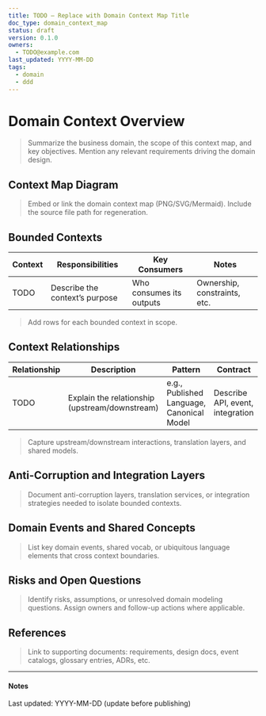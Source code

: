 ```yaml
---
title: TODO — Replace with Domain Context Map Title
doc_type: domain_context_map
status: draft
version: 0.1.0
owners:
  - TODO@example.com
last_updated: YYYY-MM-DD
tags:
  - domain
  - ddd
---
```


# Domain Context Overview

> Summarize the business domain, the scope of this context map, and key
> objectives. Mention any relevant requirements driving the domain design.

## Context Map Diagram

> Embed or link the domain context map (PNG/SVG/Mermaid). Include the source
> file path for regeneration.

## Bounded Contexts

| Context | Responsibilities | Key Consumers | Notes |
| --- | --- | --- | --- |
| TODO | Describe the context’s purpose | Who consumes its outputs | Ownership, constraints, etc. |

> Add rows for each bounded context in scope.

## Context Relationships

| Relationship | Description | Pattern | Contract |
| --- | --- | --- | --- |
| TODO | Explain the relationship (upstream/downstream) | e.g., Published Language, Canonical Model | Describe API, event, integration |

> Capture upstream/downstream interactions, translation layers, and shared
> models.

## Anti-Corruption and Integration Layers

> Document anti-corruption layers, translation services, or integration
> strategies needed to isolate bounded contexts.

## Domain Events and Shared Concepts

> List key domain events, shared vocab, or ubiquitous language elements
> that cross context boundaries.

## Risks and Open Questions

> Identify risks, assumptions, or unresolved domain modeling questions.
> Assign owners and follow-up actions where applicable.

## References

> Link to supporting documents: requirements, design docs, event catalogs,
> glossary entries, ADRs, etc.

---

#### Notes

Last updated: YYYY-MM-DD (update before publishing)
